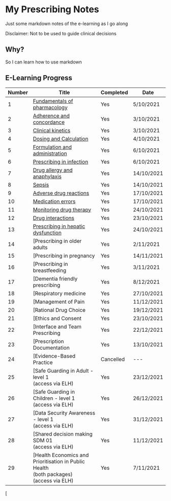 # My Prescribing Notes

Just some markdown notes of the e-learning as I go along

Disclaimer: Not to be used to guide clinical decisions

## Why?

So I can learn how to use markdown

## E-Learning Progress

| Number | Title | Completed | Date  |
| --- | --- | --- | --- |
| 1 | [Fundamentals of pharmacology](01_Fundamentals_of_Pharmacology.md) | Yes | 5/10/2021 |
| 2 | [Adherence and concordance](02_Adherence&Concordance.md) | Yes | 3/10/2021 |
| 3 | [Clinical kinetics](03_Clinical_Kinetics.md) | Yes | 3/10/2021 |
| 4 | [Dosing and Calculation](04_Dosing&Calcs.md) | Yes | 4/10/2021 |
| 5 | [Formulation and administration](05_Formulation&Administration.md) | Yes | 6/10/2021 |
| 6 | [Prescribing in infection](06_Prescribing_in_infection.md) | Yes | 6/10/2021 |
| 7 | [Drug allergy and anaphylaxis](07_Allergy&Anaphylaxis.md) | Yes | 14/10/2021 |
| 8 | [Sepsis](08_Sepsis.md) | Yes | 14/10/2021 |
| 9 | [Adverse drug reactions](09_Adverse_Drug_Reactions.md) | Yes | 17/10/2021 |
| 10 | [Medication errors](10_medication_errors.md) | Yes | 17/10/2021 |
| 11 | [Monitoring drug therapy](11_Drug_Monitoring.md) | Yes | 24/10/2021 |
| 12 | [Drug interactions](12_Interactions.md) | Yes | 23/10/2021 |
| 13 | [Prescribing in hepatic dysfunction](13_Hepatic_Dysfunction.md) | Yes | 24/10/2021 |
| 14 | [Prescribing in older adults | Yes | 2/11/2021 |
| 15 | [Prescribing in pregnancy | Yes | 14/11/2021 |
| 16 | [Prescribing in breastfeeding | Yes | 3/11/2021 |
| 17 | [Dementia friendly prescribing | Yes | 8/12/2021 |
| 18 | [Respiratory medicine | Yes | 27/10/2021 |
| 19 | [Management of Pain | Yes | 11/12/2021 |
| 20 | [Rational Drug Choice | Yes | 19/12/2021 |
| 21 | [Ethics and Consent | Yes | 23/10/2021 |
| 22 | [Interface and Team Prescribing | Yes | 22/12/2021 |
| 23 | [Prescription Documentation | Yes | 13/10/2021 |
| 24 | [Evidence-Based Practice | Cancelled | --- |
| 25 | [Safe Guarding in Adult -level 1<br>(access via ELH) | Yes | 23/12/2021 |
| 26 | [Safe Guarding in Children - level 1<br>(access via ELH) | Yes | 26/12/2021 |
| 27 | [Data Security Awareness - level 1<br>(access via ELH) | Yes | 31/12/2021 |
| 28 | [Shared decision making SDM 01<br>(access via ELH) | Yes | 11/12/2021 |
| 29 | [Health Economics and Prioritisation in Public Health<br>(both packages)<br>(access via ELH) | Yes | 7/11/2021 |
[